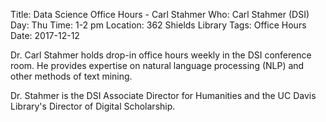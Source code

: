 Title: Data Science Office Hours - Carl Stahmer
Who: Carl Stahmer (DSI)
Day: Thu
Time: 1-2 pm
Location: 362 Shields Library
Tags: Office Hours
Date: 2017-12-12

Dr. Carl Stahmer holds drop-in office hours weekly in the DSI conference room.
He provides expertise on natural language processing (NLP) and other methods of
text mining.

Dr. Stahmer is the DSI Associate Director for Humanities and the UC Davis
Library's Director of Digital Scholarship.
